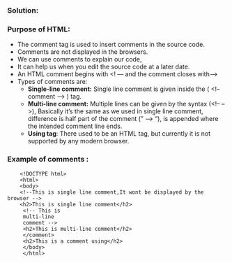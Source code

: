 ### Solution:
### Purpose of HTML:
- The comment tag is used to insert comments in the source code.
-  Comments are not displayed in the browsers. 
- We can use comments to explain our code, 
- It can help us when you edit the source code at a later date. 
- An HTML comment begins with <! –– and the comment closes with––>
- Types of comments are:
    - **Single-line comment:**  Single line comment is given inside the ( <!–  comment –> ) tag.
    - **Multi-line comment:** Multiple lines can be given by the syntax (<!– –>), Basically it’s the same as we used in single line comment, difference is half part of the comment (” –> “), is appended where the intended comment line ends. 
    - **Using <comment> tag**: There used to be an HTML <comment> tag, but currently it is not supported by any modern browser.
### Example of comments : 
        <!DOCTYPE html>
        <html>
        <body>
        <!--This is single line comment,It wont be displayed by the browser -->
        <h2>This is single line comment</h2>
         <!-- This is
         multi-line
         comment -->
         <h2>This is multi-line comment</h2>
         </comment>
         <h2>This is a comment using</h2>
         </body>
         </html>

